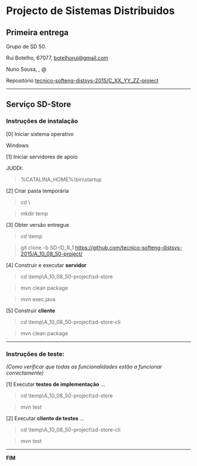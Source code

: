 # Projecto de Sistemas Distribuidos #

## Primeira entrega ##

Grupo de SD 50.

Rui Botelho, 67077, botelhorui@gmail.com

Nuno Sousa, , @

Repositório
[tecnico-softeng-distsys-2015/C_XX_YY_ZZ-project](https://github.com/tecnico-softeng-distsys-2015/C_XX_YY_ZZ-project/)

-------------------------------------------------------------------------------

## Serviço SD-Store

### Instruções de instalação 

[0] Iniciar sistema operativo

Windows

[1] Iniciar servidores de apoio

JUDDI:
> %CATALINA_HOME%\bin\startup

[2] Criar pasta temporária

> cd \

> mkdir temp

[3] Obter versão entregue

> cd \temp

> git clone -b SD-ID_R_1 https://github.com/tecnico-softeng-distsys-2015/A_10_08_50-project/


[4] Construir e executar **servidor**

> cd \temp\A_10_08_50-project\sd-store

> mvn clean package 

> mvn exec:java

[5] Construir **cliente**

> cd \temp\A_10_08_50-project\sd-store-cli

> mvn clean package

-------------------------------------------------------------------------------

### Instruções de teste: ###
*(Como verificar que todas as funcionalidades estão a funcionar correctamente)*


[1] Executar **testes de implementação** ...

> cd \temp\A_10_08_50-project\sd-store

> mvn test

[2] Executar **cliente de testes** ...

> cd \temp\A_10_08_50-project\sd-store-cli

> mvn test

-------------------------------------------------------------------------------
**FIM**